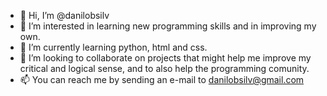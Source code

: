 - 👋 Hi, I’m @danilobsilv
- 👀 I’m interested in learning new programming skills and in improving my own.
- 🌱 I’m currently learning python, html and css.
- 💞️ I’m looking to collaborate on projects that might help me improve my critical and logical sense, and to also help the programming comunity.
- 📫 You can reach me by sending an e-mail to danilobsilv@gmail.com

<!---
danilobsilv/danilobsilv is a ✨ special ✨ repository because its `README.md` (this file) appears on your GitHub profile.
You can click the Preview link to take a look at your changes.
--->
